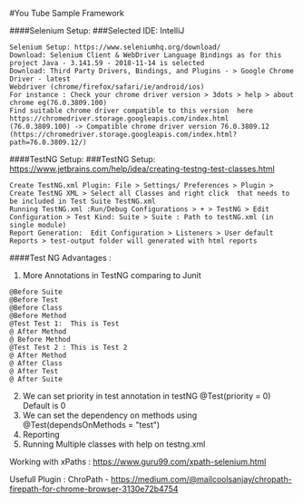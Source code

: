 #You Tube Sample Framework

####Selenium Setup:
###Selected IDE: IntelliJ

```
Selenium Setup: https://www.seleniumhq.org/download/
Download: Selenium Client & WebDriver Language Bindings as for this project Java - 3.141.59	- 2018-11-14 is selected
Download: Third Party Drivers, Bindings, and Plugins - > Google Chrome Driver - latest
Webdriver (chrome/firefox/safari/ie/android/ios)
For instance : Check your chrome driver version > 3dots > help > about chrome eg(76.0.3809.100)
Find suitable chrome driver compatible to this version  here https://chromedriver.storage.googleapis.com/index.html
(76.0.3809.100) -> Compatible chrome driver version 76.0.3809.12 (https://chromedriver.storage.googleapis.com/index.html?path=76.0.3809.12/)
```

####TestNG Setup:
###TestNG Setup: https://www.jetbrains.com/help/idea/creating-testng-test-classes.html

```
Create TestNG.xml Plugin: File > Settings/ Preferences > Plugin >  Create TestNG XML > Select all Classes and right click  that needs to be included in Test Suite TestNG.xml
Running TestNG.xml :Run/Debug Configurations > + > TestNG > Edit Configuration > Test Kind: Suite > Suite : Path to testNG.xml (in single module)
Report Generation:  Edit Configuration > Listeners > User default Reports > test-output folder will generated with html reports 
```

####Test NG Advantages : 


1. More Annotations in TestNG comparing to Junit 

```
@Before Suite
@Before Test
@Before Class
@Before Method
@Test Test 1:  This is Test
@ After Method
@ Before Method
@Test Test 2 : This is Test 2
@ After Method
@ After Class
@ After Test
@ After Suite
```
2. We can set priority in test annotation in testNG @Test(priority = 0) Default is 0
3. We can set the dependency on methods using @Test(dependsOnMethods = "test")
4. Reporting
5. Running Multiple classes with help on testng.xml 

Working with xPaths : https://www.guru99.com/xpath-selenium.html

Usefull Plugin : ChroPath - https://medium.com/@mailcoolsanjay/chropath-firepath-for-chrome-browser-3130e72b4754
